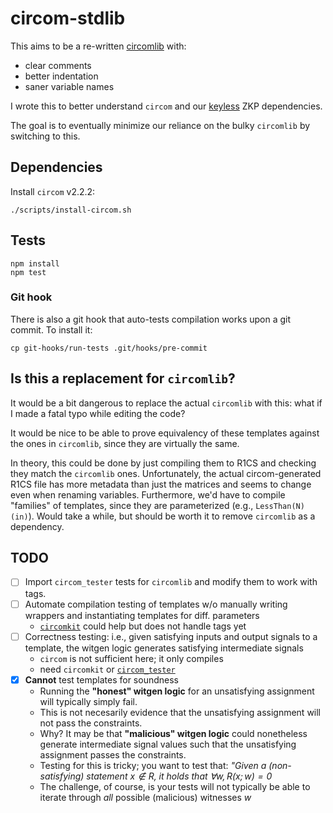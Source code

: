 # circom-stdlib

This aims to be a re-written [circomlib](https://github.com/iden3/circomlib) with:
 - clear comments
 - better indentation
 - saner variable names

I wrote this to better understand `circom` and our [keyless](https://alinush.org/keyless) ZKP dependencies.

The goal is to eventually minimize our reliance on the bulky `circomlib` by switching to this.

## Dependencies

Install `circom` v2.2.2:

```
./scripts/install-circom.sh
```

## Tests

```
npm install
npm test
```

### Git hook

There is also a git hook that auto-tests compilation works upon a git commit.
To install it:

```
cp git-hooks/run-tests .git/hooks/pre-commit
```

## Is this a replacement for `circomlib`?

It would be a bit dangerous to replace the actual `circomlib` with this: what if I made a fatal typo while editing the code?

It would be nice to be able to prove equivalency of these templates against the ones in `circomlib`, since they are virtually the same.

In theory, this could be done by just compiling them to R1CS and checking they match the `circomlib` ones.
Unfortunately, the actual circom-generated R1CS file has more metadata than just the matrices and seems to change even when renaming variables.
Furthermore, we'd have to compile "families" of templates, since they are parameterized (e.g., `LessThan(N)(in)`).
Would take a while, but should be worth it to remove `circomlib` as a dependency.

## TODO

 - [ ] Import `circom_tester` tests for `circomlib` and modify them to work with tags.
 - [ ] Automate compilation testing of templates w/o manually writing wrappers and instantiating templates for diff. parameters
    + [`circomkit`](https://github.com/erhant/circomkit) could help but does not handle tags yet
 - [ ] Correctness testing: i.e., given satisfying inputs and output signals to a template, the witgen logic generates satisfying intermediate signals
    + `circom` is not sufficient here; it only compiles
    + need `circomkit` or [`circom_tester`](https://github.com/iden3/circom_tester)
 - [x] **Cannot** test templates for soundness
    + Running the **"honest" witgen logic** for an unsatisfying assignment will typically simply fail.
    + This is not necesarily evidence that the unsatisfying assignment will not pass the constraints.
    + Why? It may be that **"malicious" witgen logic** could nonetheless generate intermediate signal values such that the unsatisfying assignment passes the constraints.
    + Testing for this is tricky; you want to test that: _"Given a (non-satisfying) statement $x\notin R$, it holds that $\forall w, R(x; w) = 0$_
    + The challenge, of course, is your tests will not typically be able to iterate through *all* possible (malicious) witnesses $w$
